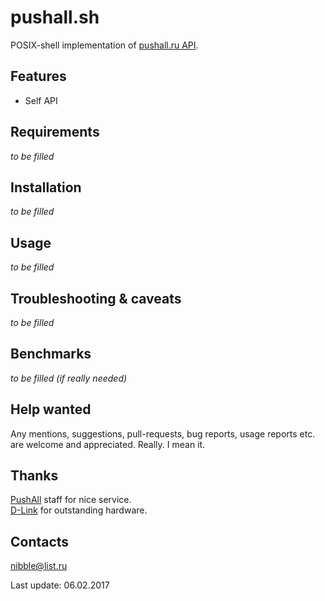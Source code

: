 # pushall.sh

POSIX-shell implementation of [pushall.ru API](https://pushall.ru/blog/api).

## Features

* Self API

## Requirements

*to be filled*

## Installation

*to be filled*

## Usage

*to be filled*

## Troubleshooting & caveats

*to be filled*

## Benchmarks

*to be filled (if really needed)*

## Help wanted

Any mentions, suggestions, pull-requests, bug reports, usage reports etc. are welcome and appreciated. Really. I mean it.

## Thanks

[PushAll](https://pushall.ru) staff for nice service.  
[D-Link](http://dlink.com) for outstanding hardware.

## Contacts

<nibble@list.ru>  

Last update: 06.02.2017